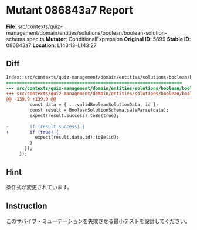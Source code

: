 # Mutant 086843a7 Report

**File**: src/contexts/quiz-management/domain/entities/solutions/boolean/boolean-solution-schema.spec.ts
**Mutator**: ConditionalExpression
**Original ID**: 5899
**Stable ID**: 086843a7
**Location**: L143:13–L143:27

## Diff

```diff
Index: src/contexts/quiz-management/domain/entities/solutions/boolean/boolean-solution-schema.spec.ts
===================================================================
--- src/contexts/quiz-management/domain/entities/solutions/boolean/boolean-solution-schema.spec.ts	original
+++ src/contexts/quiz-management/domain/entities/solutions/boolean/boolean-solution-schema.spec.ts	mutated #5899
@@ -139,9 +139,9 @@
         const data = { ...validBooleanSolutionData, id };
         const result = BooleanSolutionSchema.safeParse(data);
         expect(result.success).toBe(true);
 
-        if (result.success) {
+        if (true) {
           expect(result.data.id).toBe(id);
         }
       });
     });
```

## Hint

条件式が変更されています。

## Instruction

このサバイブ・ミューテーションを失敗させる最小テストを設計してください。
